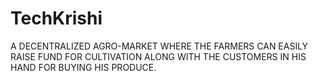 # TechKrishi
  A DECENTRALIZED AGRO-MARKET WHERE THE FARMERS CAN EASILY RAISE FUND FOR CULTIVATION ALONG WITH THE CUSTOMERS IN HIS HAND FOR BUYING HIS PRODUCE.
